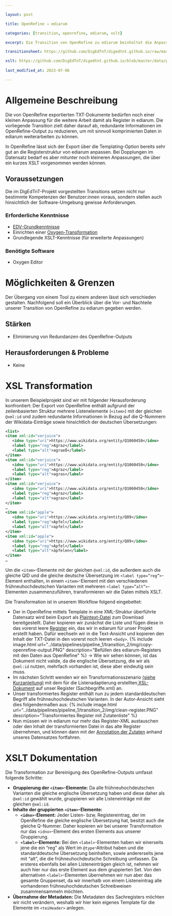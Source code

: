 ```yaml
---

layout: post

title: OpenRefine → ediarum

categories: [transition, openrefine, ediarum, xslt]

excerpt: Die Transition von OpenRefine zu ediarum beinhaltet die Anpassung des Exports von OpenRefine an die XML-Registerstruktur für ediarum.

transitionsheet: https://github.com/DigEdTnT/digedtnt.github.io/raw/master/data/pipelines/pipeline_1/transition_2/transitiondoc/DigEdTnT_TransitionDoc_OpenRefine-ediarum.pdf

xslt: https://github.com/DigEdTnT/digedtnt.github.io/blob/master/data/pipelines/pipeline_1/transition_2/data/openrefine-output_to_ediarum.xsl
    
last_modified_at: 2023-07-06

---
```



# Allgemeine Beschreibung

Die von OpenRefine exportierten TXT-Dokumente bedürfen noch einer kleinen Anpassung für die weitere Arbeit damit als Register in ediarum. Die vorliegende Transition zielt daher darauf ab, redundante Informationen im OpenRefine-Output zu reduzieren, um mit sinnvoll komprimierten Daten in ediarum weiterarbeiten zu können.

<div class="essence">
In OpenRefine lässt sich der Export über die Templating-Option bereits sehr gut an die Registerstruktur von ediarum anpassen. Bei Dopplungen im Datensatz bedarf es aber mitunter noch kleineren Anpassungen, die über ein kurzes XSLT vorgenommen werden können.
</div>


## Voraussetzungen
Die im DigEdTnT-Projekt vorgestellten Transitions setzen nicht nur bestimmte Kompetenzen der Benutzer:innen voraus, sondern stellen auch hinsichtlich der Software-Umgebung gewisse Anforderungen.

### Erforderliche Kenntnisse

* [EDV-Grundkenntnisse](https://digedtnt.github.io/about/#grundvoraussetzungen)
* Einrichten einer [Oxygen-Transformation](https://digedtnt.github.io/xsl-transformation)
* Grundlegende XSLT-Kenntnisse (für erweiterte Anpassungen)

### Benötigte Software

* Oxygen Editor


# Möglichkeiten & Grenzen

Der Übergang von einem Tool zu einem anderen lässt sich verschieden gestalten. Nachfolgend soll ein Überblick über die Vor- und Nachteile unserer Transition von OpenRefine zu ediarum gegeben werden. 

## Stärken

* Eliminierung von Redundanzen des OpenRefine-Outputs

## Herausforderungen & Probleme

* Keine


# XSL Transformation

In unserem Beispielprojekt sind wir mit folgender Herausforderung konfrontiert: Der Export von OpenRefine enthält aufgrund der zeilenbasierten Struktur mehrere Listenelemente (`<item>`) mit der gleichen `@xml:id` und zudem redundante Informationen in Bezug auf die Q-Nummern der Wikidata-Einträge sowie hinsichtlich der deutschen Übersetzungen: 

```xml
<list>
<item xml:id="verjuice">
   <idno type="uri">https://www.wikidata.org/entity/Q1060458</idno>
   <label type="reg">Agraz</label>
   <label type="alt">agraeß</label>
</item>
<item xml:id="verjuice">
   <idno type="uri">https://www.wikidata.org/entity/Q1060458</idno>
   <label type="reg">Agraz</label>
   <label type="alt">agras</label>
</item>
<item xml:id="verjuice">
   <idno type="uri">https://www.wikidata.org/entity/Q1060458</idno>
   <label type="reg">Agraz</label>
   <label type="alt">agraz</label>
</item>
…
<item xml:id="apple">
   <idno type="uri">https://www.wikidata.org/entity/Q89</idno>
   <label type="reg">Apfel</label>
   <label type="alt">apfel</label>
</item>
<item xml:id="apple">
   <idno type="uri">https://www.wikidata.org/entity/Q89</idno>
   <label type="reg">Apfel</label>
   <label type="alt">äpfelen</label>
</item>
…
```
Um die `<item>`-Elemente mit der gleichen `@xml:id`, die außerdem auch die gleiche QID und die gleiche deutsche Übersetzung im `<label type=”reg”>`-Element enthalten, in einem `<item>`-Element mit den verschiedenen frühneuhochdeutschen Varianten mit mehreren  `<label type=”alt”>`-Elementen zusammenzuführen, transformieren wir die Daten mittels XSLT. 

Die Transformation ist in unserem Workflow folgend eingebettet: 

* Der in OpenRefine mittels Template in eine XML-Struktur überführte Datensatz wird beim Export als [Plaintext-Datei](https://github.com/DigEdTnT/digedtnt.github.io/blob/master/data/pipelines/pipeline_1/transition_2/data/output_openrefine.txt) zum Download bereitgestellt. Daher kopieren wir zunächst die Liste und fügen diese in das vorerst leere [Register](https://github.com/DigEdTnT/digedtnt.github.io/blob/master/data/pipelines/pipeline_1/ediarum/data/register_pre-transition/Sachbegriffe.xml) ein, das wir in ediarum für unser Projekt erstellt haben. Dafür wechseln wir in die Text-Ansicht und kopieren den Inhalt der TXT-Datei in den vorerst noch leeren `<body>`. 
   {% include image.html url="../data/pipelines/pipeline_1/transition_2/img/copy-openrefine-output.PNG" description="Befüllen des ediarum-Registers mit den Daten aus OpenRefine" %} 
→ Wie wir sehen können, ist das Dokument nicht valide, da die englische Übersetzung, die wir als `@xml:id` nutzen, mehrfach vorhanden ist, diese aber eindeutig sein muss. 
* Im nächsten Schritt wenden wir ein Transformationsszenario [(siehe Kurzanleitung)](https://digedtnt.github.io/xsl-transformation) mit dem für die Listenadaptierung erstellten[ XSL-Dokument](https://github.com/DigEdTnT/digedtnt.github.io/blob/master/data/pipelines/pipeline_1/transition_2/data/openrefine-output_to_ediarum.xsl)  auf unser Register (Sachbegriffe.xml) an. 
* Unser transformiertes Register enthält nun zu jedem standarddeutschen Begriff alle frühneuhochdeutschen Varianten. In der Autor-Ansicht sieht dies folgendermaßen aus: 
   {% include image.html url="../data/pipelines/pipeline_1/transition_2/img/clean-register.PNG" description="Transformiertes Register mit Zutatenliste" %}
* Nun müssen wir in ediarum nur mehr das Register-XML austauschen oder den Inhalt der transformierten Datei in das alte Register übernehmen, und können dann mit der [Annotation der Zutaten](https://digedtnt.github.io/ediarum/#d-annotation-mit-registereintr%C3%A4gen) anhand unseres Datensatzes fortfahren. 



# XSLT Dokumentation

Die Transformation zur Bereinigung des OpenRefine-Outputs umfasst folgende Schritte: 

* **Gruppierung der `<item>`-Elemente:**  Da alle frühneuhochdeutschen Varianten die gleiche englische Übersetzung haben und diese daher als `@xml:id` gewählt wurde, gruppieren wir alle Listeneinträge mit der gleichen `@xml:id`. 
* **Inhalte der gruppierten** **`<item>`-Elemente:**  
    * **`<idno>`-Element:** Jeder Listen- bzw. Registereintrag, der im OpenRefine die gleiche englische Übersetzung hat, besitzt auch die gleiche Q-Nummer. Daher kopieren wir bei unserer Transformation nur das `<idno>`-Element des ersten Elements aus unserer Gruppierung. 
    * **`<label>`-Elemente:** Bei den `<label>`-Elementen haben wir einerseits jene die ein “reg” als Wert im `@type`-Attribut haben und die standarddeutsche Übersetzung beinhalten, sowie andererseits jene mit “alt”, die die frühneuhochdeutsche Schreibung umfassen. Da ersteres ebenfalls bei allen Listeneinträgen gleich ist, nehmen wir auch hier nur das erste Element aus dem gruppierten Set. Von den alternativen `<label>`-Elementen übernehmen wir nun aber das gesamte Gruppenset, da wir innerhalb von einem Listeneintrag alle vorhandenen frühneuhochdeutschen Schreibweisen zusammensammeln möchten. 
* **Übernahme der Metadaten:** Die Metadaten des Sachregisters möchten wir nicht verändern, weshalb wir hier kein eigenes Template für die Elemente im `<teiHeader>` anlegen.